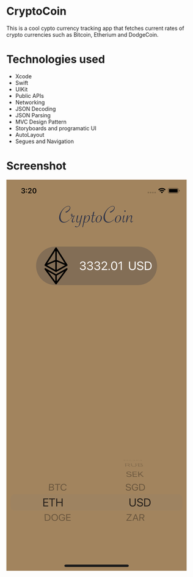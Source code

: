 # CryptoCoin
This is a cool cypto currency tracking app that fetches current rates of crypto currencies such as Bitcoin, Etherium and DodgeCoin.

# Technologies used
- Xcode
- Swift
- UIKit
- Public APIs
- Networking
- JSON Decoding
- JSON Parsing
- MVC Design Pattern
- Storyboards and programatic UI
- AutoLayout
- Segues and Navigation

# Screenshot
![](Documentation/ScreenShot_iPhone_11_Pro.png)
